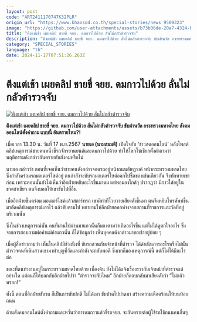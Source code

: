 ```yaml
---
layout: post
code: "ART2411170747K32PLR"
origin_url: "https://www.khaosod.co.th/special-stories/news_9509323"
image: "https://github.com/user-attachments/assets/b73b06de-20a7-4324-be70-36b08883a36b"
title: "ตึงแต่เช้า เผยคลิป ชายขี่ จยย. ดมกาวไปด้วย ลั่นไม่กลัวตำรวจจับ"
description: "ตึงแต่เช้า เผยคลิป ชายขี่ จยย. ดมกาวไปด้วย ลั่นไม่กลัวตำรวจจับ ขับผ่านวัด กระทรวงมหาดไทย สังคมออนไลน์ตั้งคำถาม แบบนี้ อันตรายไหม?!"
category: "SPECIAL_STORIES"
language: "th"
date: 2024-11-17T07:51:26.263Z
---
```


# ตึงแต่เช้า เผยคลิป ชายขี่ จยย. ดมกาวไปด้วย ลั่นไม่กลัวตำรวจจับ

[![ตึงแต่เช้า เผยคลิป ชายขี่ จยย. ดมกาวไปด้วย ลั่นไม่กลัวตำรวจจับ](https://www.khaosod.co.th/wpapp/uploads/2024/11/smell.jpg "ตึงแต่เช้า เผยคลิป ชายขี่ จยย. ดมกาวไปด้วย ลั่นไม่กลัวตำรวจจับ")](https://www.khaosod.co.th/wpapp/uploads/2024/11/smell.jpg)

**ตึงแต่เช้า เผยคลิป ชายขี่ จยย. ดมกาวไปด้วย ลั่นไม่กลัวตำรวจจับ ขับผ่านวัด กระทรวงมหาดไทย สังคมออนไลน์ตั้งคำถาม แบบนี้ อันตรายไหม?!**

เมื่อเวลา 13.30 น. วันที่ 17 พ.ย.2567 **นายเอ (นามสมมติ)** เปิดใจกับ ‘ข่าวสดออนไลน์’ หลังโพสต์คลิปเหตุการณ์ชายคนหนึ่งขี่รถจักรยานยนต์และดมกาวไปด้วย ทำให้โลกโซเชียลตั้งคำถามว่า พฤติกรรมดังกล่าวอันตรายกับสังคมหรือไม่

นายเอ กล่าวว่า ตอนที่เจอเห็นว่าชายคนดังกล่าวจอดรถอยู่หน้าถนนอัษฎางค์ หน้ากระทรวงมหาดไทย ซึ่งกำลังคร่อมรถมอเตอร์ไซต์อยู่ ตนกำลังจะขับรถมอเตอร์ไซค์ออกไปซื้อของเช่นเดียวกัน จึงทักทายเขาก่อน เพราะตอนนั้นยังไม่เห็นว่าอีกฝ่ายหยิบอะไรขึ้นมาดม แต่พอมองใกล้ๆ ปรากฏว่า มีกาวใส่อยู่ในขวดชาเขียว ตนจึงบอกให้เขาขับไปที่อื่น

เมื่ออีกฝ่ายขึ้นคร่อม มอเตอร์ไซค์แล้วสตาร์ทรถ เขามีท่าทีโวยวายเสียงดังขึ้นมา ตนจึงหยิบโทรศัพท์ขึ้นมาอัดคลิปเหตุการณ์เอาไว้ แล้วขับตามไป พยายามให้อีกฝ่ายออกห่างจากสถานที่ราชการและวัดที่อยู่บริเวณนั้น

ซึ่งในช่วงเหตุการณ์นั้น คนที่ผ่านไปผ่านมาแถวนั้นก็มองตามว่าเกิดอะไรขึ้น แต่ไม่ได้ดูตกใจอะไร ซึ่งจากการสอบถามพ่อค้าแม่ค้าแถวนั้น ก็ได้ข้อมูลว่า เห็นบุคคลดังกล่าวมาขอเข้าอยู่บ่อย ๆ

เมื่อผู้สื่อข่าวถามว่า เห็นในคลิปมีช่วงนึงที่ ขับรถสวนกับเจ้าหน้าที่ตำรวจ ได้ดำเนินการอะไรหรือไม่นั้น ตำรวจคนที่เดินสวนเขามาทำบุญที่วัดและกำลังจะกลับพอดี ซึ่งเขาก็มองเหตุการณ์นี้ แต่ก็ไม่ได้มีอะไรต่อ

ขณะที่ตนทำงานอยู่ในกระทรวงมหาดไทยด้วย เบื้องต้น ยังไม่ได้แจ้งเรื่องราวกับเจ้าหน้าที่ตำรวจแต่อย่างใด แต่ตนก็ได้บอกกับอีกฝ่ายไปว่า ”ตำรวจจะจับไหม“ อีกฝ่ายก็ตอบกลับมาเสียงดังว่า ”ไม่กลัวหรอก!“

ทั้งนี้ ตอนที่อีกฝ่ายขับรถ ก็เป็นการขับปกติ ไม่ได้เมา ขับปาดไปปาดมา สร้างความเดือดร้อนให้บนท้องถนน

ด้านสังคมออนไลน์ตั้งคำถามและหวั่นว่าการดมกาวแล้วขี่รถจยย. จะอันตรายต่อผู้ใช้รถใช้ถนนคนอื่นๆ